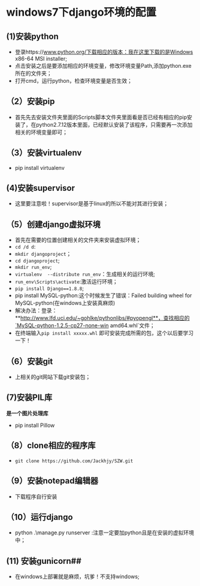 # windows7下django环境的配置 #

## (1)安装python ##

- 登录https://www.python.org/下载相应的版本：我在这里下载的是Windows x86-64 MSI installer;
- 点击安装之后是要添加相应的环境变量，修改环境变量Path,添加python.exe所在的文件夹；
- 打开cmd，运行python，检查环境变量是否生效；
## （2）安装pip ##
- 首先先去安装文件夹里面的Scripts脚本文件夹里面看是否已经有相应的pip安装了，在python2.7.12版本里面，已经默认安装了该程序，只需要再一次添加相关的环境变量即可；

## （3）安装virtualenv ##
- pip install virtualenv

## (4)安装supervisor ##
- 这里要注意啦！supervisor是基于linux的所以不能对其进行安装；

## （5）创建django虚拟环境 ##
- 首先在需要的位置创建相关的文件夹来安装虚拟环境；
- `cd /d d`:
- `mkdir djangoproject`；
- `cd djangoproject`;
- `mkdir run_env`;
- `virtualenv  --distribute run_env`：生成相关的运行环境;
- `run_env\Scripts\activate`:激活运行环境；
- `pip install Django==1.8.8`;
- pip install MySQL-python:这个时候发生了错误：Failed building wheel for MySQL-python(在windows上安装真麻烦)
- 解决办法：登录：**http://www.lfd.uci.edu/~gohlke/pythonlibs/#pyopengl**，查找相应的`MySQL-python-1.2.5-cp27-none-win amd64.whl`文件；
- 在终端输入`pip install xxxxx.whl` 即可安装完成所需的包，这个以后要学习一下！


## （6）安装git ##
- 上相关的git网站下载git安装包；

## (7)安装PIL库 ##

**是一个图片处理库**

- pip install Pillow


## （8）clone相应的程序库 ##
- `git clone https://github.com/Jackhjy/SZW.git`


## （9）安装notepad编辑器 ##
- 下载程序自行安装



## （10）运行django ##
- python .\manage.py runserver :注意一定要加python且是在安装的虚拟环境中；


## (11) 安装gunicorn##
- 在windows上部署就是麻烦，坑爹！不支持windows;